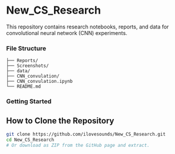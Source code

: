 # New_CS_Research

This repository contains research notebooks, reports, and data for convolutional neural network (CNN) experiments.
### File Structure 
```
├── Reports/                  
├── Screenshots/              
├── data/                     
├── CNN_convulation/          
├── CNN_convulation.ipynb     
└── README.md
```

### Getting Started
## How to Clone the Repository
``` bash
git clone https://github.com/ilovesounds/New_CS_Research.git
cd New_CS_Research
# Or download as ZIP from the GitHub page and extract.
